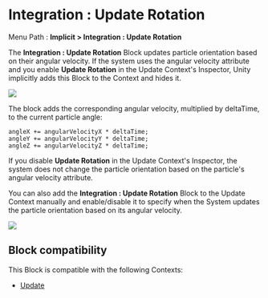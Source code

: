 # Integration : Update Rotation

Menu Path : **Implicit > Integration : Update Rotation**

The **Integration : Update Rotation** Block updates particle orientation based on their angular velocity. If the system uses the angular velocity attribute and you enable **Update Rotation** in the Update Context's Inspector, Unity implicitly adds this Block to the Context and hides it.

![](Images/Block-UpdateRotationInspector.png)

The block adds the corresponding angular velocity, multiplied by deltaTime, to the current particle angle:

```
angleX += angularVelocityX * deltaTime;
angleY += angularVelocityY * deltaTime;
angleZ += angularVelocityZ * deltaTime;
```

If you disable **Update Rotation** in the Update Context's Inspector, the system does not change the particle orientation based on the particle's angular velocity attribute.

You can also add the **Integration : Update Rotation** Block to the Update Context manually and enable/disable it to specify when the System updates the particle orientation based on its angular velocity.

![](Images/Block-UpdateRotationBlockInContext.png)

## Block compatibility

This Block is compatible with the following Contexts:

- [Update](Context-Update.md)